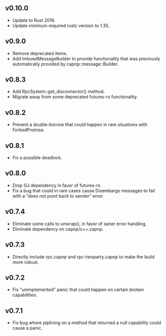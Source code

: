 ## v0.10.0
- Update to Rust 2018.
- Update minimum required rustc version to 1.35.

## v0.9.0
- Remove deprecated items.
- Add ImbuedMessageBuilder to provide functionality that was previously automatically provided
  by capnp::message::Builder.

## v0.8.3
- Add RpcSystem::get_disconnector() method.
- Migrate away from some deprecated futures-rs functionality.

## v0.8.2
- Prevent a double-borrow that could happen in rare situations with ForkedPromise.

## v0.8.1
- Fix a possible deadlock.

## v0.8.0
- Drop GJ dependency in favor of futures-rs.
- Fix a bug that could in rare cases cause Disembargo messages to fail with a
  "does not point back to sender" error.

## v0.7.4
- Eliminate some calls to unwrap(), in favor of saner error handling.
- Eliminate dependency on capnp/c++.capnp.

## v0.7.3
- Directly include rpc.capnp and rpc-twoparty.capnp to make the build more robust.

## v0.7.2
- Fix "unimplemented" panic that could happen on certain broken capabilities.

## v0.7.1
- Fix bug where piplining on a method that returned a null capability could cause a panic.
